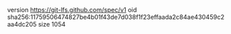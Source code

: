 version https://git-lfs.github.com/spec/v1
oid sha256:11759506474827be4b01f43de7d038f1f23effaada2c84ae430459c2aa4dc205
size 1054
